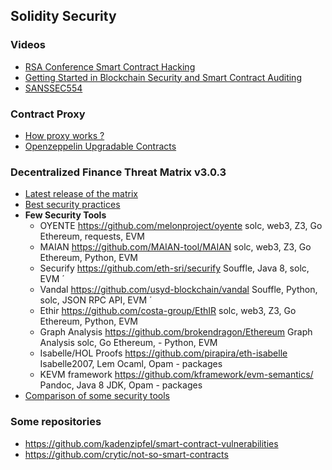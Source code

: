 ## Solidity Security

### Videos

* [RSA Conference Smart Contract Hacking](https://youtu.be/IOUnhCTw6tE)
* [Getting Started in Blockchain Security and Smart Contract Auditing](https://youtu.be/WchXkMlKj9w?t=1987)
* [SANSSEC554](https://youtu.be/bTPouSkrhIM)



### Contract Proxy

* [How proxy works ?](https://youtu.be/cbFXW1ahTto)
* [Openzeppelin Upgradable Contracts](https://youtu.be/JgSj7IiE4jA)

### Decentralized Finance Threat Matrix v3.0.3
* [Latest release of the matrix](./v3.0.3.md)
* [Best security practices](./best_practices.md)
* **Few Security Tools**
    - OYENTE https://github.com/melonproject/oyente solc, web3, Z3, Go Ethereum, requests, EVM
    - MAIAN https://github.com/MAIAN-tool/MAIAN solc, web3, Z3, Go Ethereum, Python, EVM
    - Securify https://github.com/eth-sri/securify Souffle, Java 8, solc, EVM ´
    - Vandal https://github.com/usyd-blockchain/vandal Souffle, Python, solc, JSON RPC API, EVM ´
    - Ethir https://github.com/costa-group/EthIR solc, web3, Z3, Go Ethereum, Python, EVM
    - Graph Analysis https://github.com/brokendragon/Ethereum Graph Analysis solc, Go Ethereum, - Python, EVM
    - Isabelle/HOL Proofs https://github.com/pirapira/eth-isabelle Isabelle2007, Lem Ocaml, Opam - packages
    - KEVM framework https://github.com/kframework/evm-semantics/ Pandoc, Java 8 JDK, Opam - packages
* [Comparison of some security tools](./tool_comparison.md)

### Some repositories 
- https://github.com/kadenzipfel/smart-contract-vulnerabilities
- https://github.com/crytic/not-so-smart-contracts